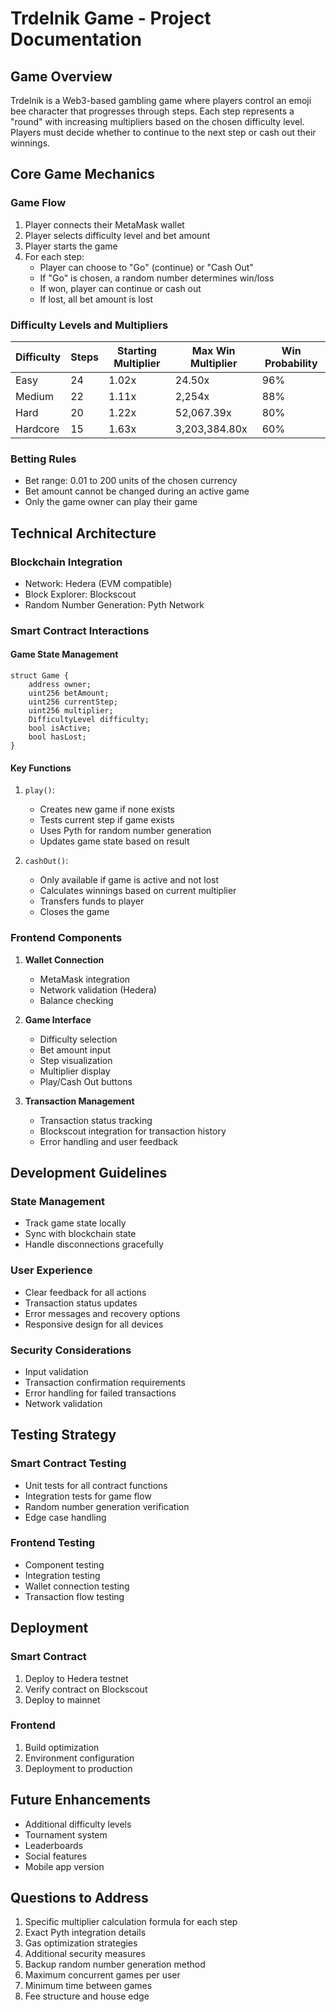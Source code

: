 # Trdelnik Game - Project Documentation

## Game Overview
Trdelnik is a Web3-based gambling game where players control an emoji bee character that progresses through steps. Each step represents a "round" with increasing multipliers based on the chosen difficulty level. Players must decide whether to continue to the next step or cash out their winnings.

## Core Game Mechanics

### Game Flow
1. Player connects their MetaMask wallet
2. Player selects difficulty level and bet amount
3. Player starts the game
4. For each step:
   - Player can choose to "Go" (continue) or "Cash Out"
   - If "Go" is chosen, a random number determines win/loss
   - If won, player can continue or cash out
   - If lost, all bet amount is lost

### Difficulty Levels and Multipliers

| Difficulty | Steps | Starting Multiplier | Max Win Multiplier | Win Probability |
|------------|-------|-------------------|-------------------|-----------------|
| Easy       | 24    | 1.02x            | 24.50x           | 96%            |
| Medium     | 22    | 1.11x            | 2,254x           | 88%            |
| Hard       | 20    | 1.22x            | 52,067.39x       | 80%            |
| Hardcore   | 15    | 1.63x            | 3,203,384.80x    | 60%            |

### Betting Rules
- Bet range: 0.01 to 200 units of the chosen currency
- Bet amount cannot be changed during an active game
- Only the game owner can play their game

## Technical Architecture

### Blockchain Integration
- Network: Hedera (EVM compatible)
- Block Explorer: Blockscout
- Random Number Generation: Pyth Network

### Smart Contract Interactions

#### Game State Management
```solidity
struct Game {
    address owner;
    uint256 betAmount;
    uint256 currentStep;
    uint256 multiplier;
    DifficultyLevel difficulty;
    bool isActive;
    bool hasLost;
}
```

#### Key Functions
1. `play()`: 
   - Creates new game if none exists
   - Tests current step if game exists
   - Uses Pyth for random number generation
   - Updates game state based on result

2. `cashOut()`:
   - Only available if game is active and not lost
   - Calculates winnings based on current multiplier
   - Transfers funds to player
   - Closes the game

### Frontend Components

1. **Wallet Connection**
   - MetaMask integration
   - Network validation (Hedera)
   - Balance checking

2. **Game Interface**
   - Difficulty selection
   - Bet amount input
   - Step visualization
   - Multiplier display
   - Play/Cash Out buttons

3. **Transaction Management**
   - Transaction status tracking
   - Blockscout integration for transaction history
   - Error handling and user feedback

## Development Guidelines

### State Management
- Track game state locally
- Sync with blockchain state
- Handle disconnections gracefully

### User Experience
- Clear feedback for all actions
- Transaction status updates
- Error messages and recovery options
- Responsive design for all devices

### Security Considerations
- Input validation
- Transaction confirmation requirements
- Error handling for failed transactions
- Network validation

## Testing Strategy

### Smart Contract Testing
- Unit tests for all contract functions
- Integration tests for game flow
- Random number generation verification
- Edge case handling

### Frontend Testing
- Component testing
- Integration testing
- Wallet connection testing
- Transaction flow testing

## Deployment

### Smart Contract
1. Deploy to Hedera testnet
2. Verify contract on Blockscout
3. Deploy to mainnet

### Frontend
1. Build optimization
2. Environment configuration
3. Deployment to production

## Future Enhancements
- Additional difficulty levels
- Tournament system
- Leaderboards
- Social features
- Mobile app version

## Questions to Address
1. Specific multiplier calculation formula for each step
2. Exact Pyth integration details
3. Gas optimization strategies
4. Additional security measures
5. Backup random number generation method
6. Maximum concurrent games per user
7. Minimum time between games
8. Fee structure and house edge 